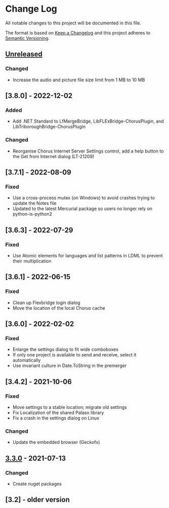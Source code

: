 # Change Log

All notable changes to this project will be documented in this file.

The format is based on [Keep a Changelog](http://keepachangelog.com/)
and this project adheres to [Semantic Versioning](http://semver.org/).

<!-- Available types of changes:
### Added
### Changed
### Fixed
### Deprecated
### Removed
### Security
-->

## [Unreleased]

### Changed

- Increase the audio and picture file size limit from 1 MB to 10 MB

## [3.8.0] - 2022-12-02

### Added

- Add .NET Standard to LfMergeBridge, LibFLExBridge-ChorusPlugin, and LibTriboroughBridge-ChorusPlugin

### Changed

- Reorganise Chorus Internet Server Settings control, add a help button to the Get from Internet dialog (LT-21209)

## [3.7.1] - 2022-08-09

### Fixed

- Use a cross-process mutex (on Windows) to avoid crashes trying to update the Notes file
- Updated to the latest Mercurial package so users no longer rely on python-is-python2

## [3.6.3] - 2022-07-29

### Fixed

- Use Atomic elements for languages and list patterns in LDML to prevent their multiplication

## [3.6.1] - 2022-06-15

### Fixed

- Clean up Flexbridge login dialog
- Move the location of the local Chorus cache

## [3.6.0] - 2022-02-02

### Fixed

- Enlarge the settings dialog to fit wide comboboxes
- If only one project is available to send and receive, select it automatically
- Use invariant culture in Date.ToString in the premerger

## [3.4.2] - 2021-10-06

### Fixed

- Move settings to a stable location; migrate old settings
- Fix Localization of the shared Palaso library
- Fix a crash in the settings dialog on Linux

### Changed

- Update the embedded browser (Geckofx)

## [3.3.0] - 2021-07-13

### Changed

- Create nuget packages

## [3.2] - older version

[Unreleased]: https://github.com/sillsdev/flexbridge/compare/v3.3.0...develop

[3.3.0]: https://github.com/sillsdev/flexbridge/compare/v3.2.1...v3.3.0

